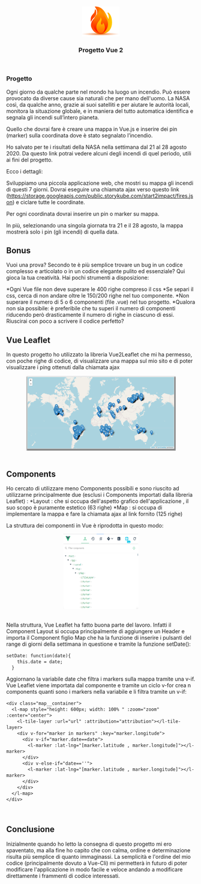 <!-- Logo -->
<br />
<div align="center">
  <img src="src/assets/read_me_img/fire-logo.png" alt="Logo" width="100" height="80">

  <h3 align="center">Progetto Vue 2</h3>
</div>
<br />

<!-- Consegna -->
### Progetto

Ogni giorno da qualche parte nel mondo ha luogo un incendio.
Può essere provocato da diverse cause sia naturali che per mano dell'uomo.
La NASA così, da qualche anno, grazie ai suoi satelliti e per aiutare le autorità locali,
monitora la situazione globale, e in maniera del tutto automatica identifica e segnala gli incendi sull’intero pianeta.

Quello che dovrai fare è creare una mappa in Vue.js e inserire dei pin (marker) sulla coordinata dove è stato segnalato l’incendio.

Ho salvato per te i risultati della NASA nella settimana dal 21 al 28 agosto 2020.
Da questo link potrai vedere alcuni degli incendi di quel periodo, utili ai fini del progetto.

Ecco i dettagli:

Sviluppiamo una piccola applicazione web, che mostri su mappa gli incendi di questi 7 giorni.
Dovrai eseguire una chiamata ajax verso questo link (https://storage.googleapis.com/public.storykube.com/start2impact/fires.json)
e ciclare tutte le coordinate.

Per ogni coordinata dovrai inserire un pin o marker su mappa.

In più, selezionando una singola giornata tra 21 e il 28 agosto,
la mappa mostrerà solo i pin (gli incendi) di quella data.
<br />

<!-- Bonus -->

## Bonus

Vuoi una prova? Secondo te è più semplice trovare un bug in un codice
complesso e articolato o in un codice elegante pulito ed essenziale?
Qui gioca la tua creatività.
Hai pochi strumenti a disposizione:

*Ogni Vue file non deve superare le 400 righe compreso il css
*Se separi il css, cerca di non andare oltre le 150/200 righe nel tuo
componente.
*Non superare il numero di 5 o 6 componenti (file .vue) nel tuo progetto.
*Qualora non sia possibile: è preferibile che tu superi il numero di componenti
riducendo però drasticamente il numero di righe in ciascuno di essi.
<br />
Riuscirai con poco a scrivere il codice perfetto?
<br />

<!-- Leaflet -->

## Vue Leaflet

In questo progetto ho utilizzato la libreria Vue2Leaflet che mi
ha permesso, con poche righe di codice, di visualizzare una
mappa sul mio sito e di poter visualizzare i ping ottenuti dalla
chiamata ajax

<div align="center">
  <img src="src/assets/read_me_img/map.png" alt="Map" width="400" height="200">
</div>
<br />

<!-- Components -->

## Components

Ho cercato di utilizzare meno Components possibili e sono riuscito ad utilizzarne principalmente due
(esclusi i Components importati dalla libreria Leaflet) :
*Layout : che si occupa dell'aspetto grafico dell'applicazione , il suo scopo è puramente estetico (63 righe)
*Map : si occupa di implementare la mappa e fare la chiamata ajax al link fornito (125 righe)
</hr>

La struttura dei componenti in Vue è riprodotta in questo modo: 
</br>
<div align="center">
  <img src="src/assets/read_me_img/comp-tree.png" alt="Components Tree" width="200" height="200">
</div>
</br>

Nella struttura, Vue Leaflet ha fatto buona parte del lavoro. Infatti il Component Layout si occupa principalmente 
di aggiungere un Header e importa il Component figlio Map che ha la funzione di inserire i pulsanti del range di giorni
della settimana in questione e tramite la funzione setDate():
  ```
  setDate: function(date){
      this.date = date;
    }
  ```
Aggiornano la variabile date che filtra i markers sulla mappa tramite una v-if.
Vue Leaflet viene importata dal componente e tramite un ciclo v-for crea n components quanti
sono i markers nella variabile e li filtra tramite un v-if:
  ```
  <div class="map__container">
    <l-map style="height: 600px; width: 100% " :zoom="zoom" :center="center">
      <l-tile-layer :url="url" :attribution="attribution"></l-tile-layer>
      <div v-for="marker in markers" :key="marker.longitude">
        <div v-if="marker.date==date">
          <l-marker :lat-lng="[marker.latitude , marker.longitude]"></l-marker>
        </div>
        <div v-else-if="date==''">
          <l-marker :lat-lng="[marker.latitude , marker.longitude]"></l-marker>
        </div>
      </div>
    </l-map>
  </div>
  ```
 
<!-- Aggiungi dimostrazioni -->
<br />
<!-- Conclusione -->

## Conclusione

Inizialmente quando ho letto la consegna di questo progetto mi ero spaventato,
ma alla fine ho capito che con calma, ordine e determinazione risulta più semplice di quanto immaginassi.
La semplicità e l'ordine del mio codice (principalmente dovuto a Vue-Cli) mi permetterà in futuro di poter modificare
l'applicazione in modo facile e veloce andando a modificare direttamente i frammenti di codice interessati.
